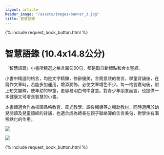 ```yaml
---
layout: article
header_image: "/assets/images/banner_3.jpg"
title: 智慧語錄
---
```


{% include request_book_button.html %}

#  智慧語錄 (10.4x14.8公分)

 「智慧語錄」小書所精選之格言嘉句60句，都是取自新標點和合本聖經。

   小書中精選的格言，均是文字精鍊，修辭優美，言簡意賅的格言。學童背誦後，在寫作文章時，若能多加運用，增添潤飾，必使文章增色不少。每一格言嘉句後，附上短文闡釋，使年幼的學童，更容易明白句中含意。對青少年朋友而言，也提供一本健康又可增長智慧的小書。

本書頗適合作為校園品格教育、晨光教學、課後輔導等之輔助教材，同時適用於幼兒閱讀及兒童讀經的背誦，也適合成為師長在親子聯絡簿的佳言美句，對學生有潛移默化的作用。

![]({{site.baseurl}}/assets/images/books/智慧語錄.jpg)
 
![]({{site.baseurl}}/assets/images/books/智慧語錄二.jpg)

{% include request_book_button.html %}
